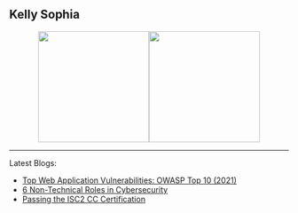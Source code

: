 ## Kelly Sophia 

<!--
**k-sophia/k-sophia** is a ✨ _special_ ✨ repository because its `README.md` (this file) appears on your GitHub profile.

Here are some ideas to get you started:

- 🔭 I’m currently working on ...
- 🌱 I’m currently learning Cybersecurity
- 👯 I’m looking to collaborate on ...
- 🤔 I’m looking for help with ...
- 💬 Ask me about ...
- 📫 How to reach me: ...
- 😄 Pronouns: They/Them
- ⚡ Fun fact: ...
-->

<div style="display: flex; justify-content: center; align-content: center; flex-wrap: wrap;">
 <img height=200 align="center" class="img" src="https://github-readme-stats.vercel.app/api?username=k-sophia&show_icons=true&theme=tokyonight" />
 <img height=200 align="center" class="img" src="https://github-readme-stats.vercel.app/api/top-langs/?username=k-sophia&layout=donut&theme=tokyonight" />
</div>

---
Latest Blogs:
- [Top Web Application Vulnerabilities: OWASP Top 10 (2021)](https://medium.com/@ksophia.martinez/top-web-application-vulnerabilities-owasp-top-10-2021-c857ca545cc9)
- [6 Non-Technical Roles in Cybersecurity](https://medium.com/@ksophia.martinez/6-non-technical-roles-in-cybersecurity-12cde81bb585)
- [Passing the ISC2 CC Certification](https://medium.com/@ksophia.martinez/passing-the-isc2-cc-certification-6ae0cbe0a516)
